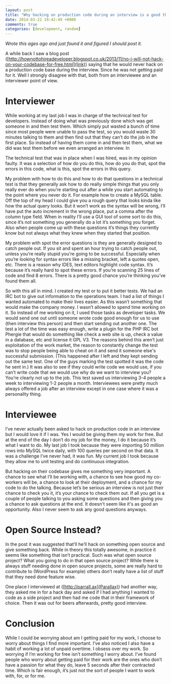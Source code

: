 ```yaml
---
layout: post
title: "Why hacking on production code during an interview is a good thing"
date: 2014-03-22 19:42:49 +0000
comments: true
categories: [development, random]
---
```

*Wrote this ages ago and just found it and figured I should post it.*

A while back I saw a blog post ([http://hownottohireadeveloper.blogspot.co.uk/2013/11/no-i-will-not-hack-on-your-codebase-for-free.html](link)) saying that he would never hack on a production code base during the interview. Since he was not getting paid for it. Well I strongly disagree with that, both from an interviewee and an interviewer point of view.

<!-- more -->

# Interviewer

While working at my last job I was in charge of the technical test for developers. Instead of doing what was previously done which was get someone in and then test them. Which simply put wasted a bunch of time since most people were unable to pass the test, so you would waste 30 minutes talking to them and then find out that they can’t do the job in the first place. So instead of having them come in and then test them, what we did was test them before we even arranged an interview. In

The technical test that was in place when I was hired, was in my opinion faulty. It was a selection of how do you do this, how do you do that, spot the errors in this code, what is this, spot the errors in this query.

My problem with how to do this and how to do that questions in a technical test is that they generally ask how to do really simple things that you only really ever do when you’re starting out after a while you start automating to the point where you never do it. For example how to create a MySQL table. Off the top of my head I could give you a rough query that looks kinda like how the actual query looks. But it won’t work as the syntax will be wrong, I’ll have put the auto increment in the wrong place, put a comma after the column type field. When in reality I’ll use a GUI tool of some sort to do this, since it’s not something you generally do a lot it’s something you forget. Also when people come up with these questions it’s things they currently know but not always what they knew when they started that position. 

My problem with spot the error questions is they are generally designed to catch people out. If you sit and spent an hour trying to catch people out, unless you’re really stupid you’re going to be successful. Especially when you’re looking for syntax errors like a missing bracket, left a quotes open, etc. There is a reason why IDES, text editors highlight code syntax. It’s because it’s really hard to spot these errors. If you’re scanning 25 lines of code and find 8 errors. There is a pretty good chance you’re thinking you’ve found them all. 

So with this all in mind. I created my test or to put it better tests. We had an IRC bot to give out information to the operations team. I had a list of things I wanted automated to make their lives easier. As this wasn’t something that would make the company money. I wasn’t allowed to spend time working on it. So instead of me working on it, I used those tasks as developer tasks. We would send one out until someone wrote code good enough for us to use (then interview this person) and then start sending out another one. The test a lot of the time was easy enough, write a plugin for the PHP IRC bot Phergie that would do something like check a web site is up, check a value in a database, etc and license it GPL V3. The reasons behind this aren’t just exploitation of the work market, the reason to constantly change the test was to stop people being able to cheat on it and send it someone else's successful submission. (This happened after I left and they kept sending out the same test. One of the guys marking the test spotted it was the code he sent in.) It was also to see if they could write code we would use, if you can’t write code that we would use why do we want to interview you? You’re clearly not up to the job. This test saved us interviewing 3-4 people a week to interviewing 1-2 people a month. Interviewees were pretty much always offered a job after an interview except in one case where it was a personality thing.

# Interviewee

I’ve never actually been asked to hack on production code in an interview but I would love it if I was. Yes I would be giving them my work for free. But at the end of the day I don’t do my job for the money, I do it because it’s what I want to do. My last job I took because they were importing 50 million rows into MySQL twice daily, with 100 queries per second on that data. It was a challenge I’ve never had, it was fun. My current job I took because they allow me to unit testing and do continuous integration. 

But hacking on their codebase gives me something very important. A chance to see what I’ll be working with, a chance to see how good my co-workers will be, a chance to look at their deployment, and a chance for my code to do the talking. Because let’s be serious an interview is not just their chance to check you it, it’s your chance to check them out. If all you get is a couple of people talking to you asking some questions and then giving you a chance to ask questions at the end. It doesn't seem like it's as good an opportunity. Also I never seem to ask any good questions anyways. 

# Open Source Instead?

In the post it was suggested that’ll he’ll hack on something open source and give something back. While in theory this totally awesome, in practice it seems like something that isn’t practical. Such was what open source project? What you going to do in that open source project? While there is always stuff needing done in open source projects, some are really hard to contribute to (WordPress for example) others don’t really have a list of stuff that they need done feature wise.

One place I interviewed at ([http://parrall.ax](Parallax)) had another way, they asked me in for a hack day and asked if I had anything I wanted to code as a side project and then had me code that in their framework of choice. Then it was out for beers afterwards, pretty good interview. 

# Conclusion

While I could be worrying about am I getting paid for my work, I choose to worry about things I find more important. I’ve also noticed I also have a habit of working a lot of unpaid overtime. I obsess over my work. So worrying if I’m working for free isn’t something I worry about. I’ve found people who worry about getting paid for their work are the ones who don’t have a passion for what they do, leave 5 seconds after their contracted time. Which is fair enough, it’s just not the sort of people I want to work with, for, or for me. 

